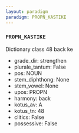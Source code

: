 ```yaml
---
layout: paradigm
paradigm: PROPN_KASTIKE
---
```

### ` PROPN_KASTIKE `

Dictionary class 48 back ke
* grade_dir: strengthen
* plurale_tantum: False
* pos: NOUN
* stem_diphthong: None
* stem_vowel: None
* upos: PROPN
* harmony: back
* kotus_av: A
* kotus_tn: 48
* clitics: False
* possessive: False
